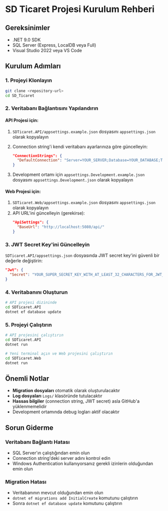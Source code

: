 # SD Ticaret Projesi Kurulum Rehberi

## Gereksinimler
- .NET 9.0 SDK
- SQL Server (Express, LocalDB veya Full)
- Visual Studio 2022 veya VS Code

## Kurulum Adımları

### 1. Projeyi Klonlayın
```bash
git clone <repository-url>
cd SD_Ticaret
```

### 2. Veritabanı Bağlantısını Yapılandırın

#### API Projesi için:
1. `SDTicaret.API/appsettings.example.json` dosyasını `appsettings.json` olarak kopyalayın
2. Connection string'i kendi veritabanı ayarlarınıza göre güncelleyin:
   ```json
   "ConnectionStrings": {
     "DefaultConnection": "Server=YOUR_SERVER;Database=YOUR_DATABASE;Trusted_Connection=true;MultipleActiveResultSets=true;TrustServerCertificate=true"
   }
   ```

3. Development ortamı için `appsettings.Development.example.json` dosyasını `appsettings.Development.json` olarak kopyalayın

#### Web Projesi için:
1. `SDTicaret.Web/appsettings.example.json` dosyasını `appsettings.json` olarak kopyalayın
2. API URL'ini güncelleyin (gerekirse):
   ```json
   "ApiSettings": {
     "BaseUrl": "http://localhost:5080/api/"
   }
   ```

### 3. JWT Secret Key'ini Güncelleyin
`SDTicaret.API/appsettings.json` dosyasında JWT secret key'ini güvenli bir değerle değiştirin:
```json
"Jwt": {
  "Secret": "YOUR_SUPER_SECRET_KEY_WITH_AT_LEAST_32_CHARACTERS_FOR_JWT_SIGNING"
}
```

### 4. Veritabanını Oluşturun
```bash
# API projesi dizininde
cd SDTicaret.API
dotnet ef database update
```

### 5. Projeyi Çalıştırın
```bash
# API projesini çalıştırın
cd SDTicaret.API
dotnet run

# Yeni terminal açın ve Web projesini çalıştırın
cd SDTicaret.Web
dotnet run
```

## Önemli Notlar

- **Migration dosyaları** otomatik olarak oluşturulacaktır
- **Log dosyaları** `Logs/` klasöründe tutulacaktır
- **Hassas bilgiler** (connection string, JWT secret) asla GitHub'a yüklenmemelidir
- Development ortamında debug logları aktif olacaktır

## Sorun Giderme

### Veritabanı Bağlantı Hatası
- SQL Server'ın çalıştığından emin olun
- Connection string'deki server adını kontrol edin
- Windows Authentication kullanıyorsanız gerekli izinlerin olduğundan emin olun

### Migration Hatası
- Veritabanının mevcut olduğundan emin olun
- `dotnet ef migrations add InitialCreate` komutunu çalıştırın
- Sonra `dotnet ef database update` komutunu çalıştırın 